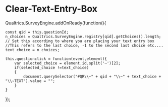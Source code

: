 # Clear-Text-Entry-Box

Qualtrics.SurveyEngine.addOnReady\(function\(\){

```text
const qid = this.questionId;
n_choices = Qualtrics.SurveyEngine.registry[qid].getChoices().length;
// Set this according to where you are placing your text entry box
//This refers to the last choice, -1 to the second last choice etc....
text_choice = n_choices;

this.questionclick = function(event,element){
    var selected_choice = element.id.split('~')[2];
    if(selected_choice !=text_choice)
    {
        document.querySelector("#QR\\~" + qid + "\\~" + text_choice + "\\~TEXT").value = "";
    }
}
```

}\);

